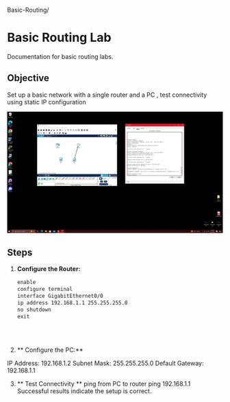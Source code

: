 Basic-Routing/
# Basic Routing Lab
Documentation for basic routing labs.

## Objective
Set up a basic network with a single router and a PC , test connectivity using static IP configuration

![Alt text](https://github.com/d0t0perator/Homelab-Documentation/blob/main/Basic-Routing/Basic%20Routing/Screenshot%20(4).png?raw=true)


## Steps

1. **Configure the Router:**
   ```plaintext
   enable
   configure terminal
   interface GigabitEthernet0/0
   ip address 192.168.1.1 255.255.255.0
   no shutdown
   exit




 2. ** Configure the PC:**






IP Address: 192.168.1.2
Subnet Mask: 255.255.255.0
Default Gateway: 192.168.1.1

3. ** Test Connectivity **
   ping from PC to router
   ping 192.168.1.1
Successful results indicate the setup is correct.




